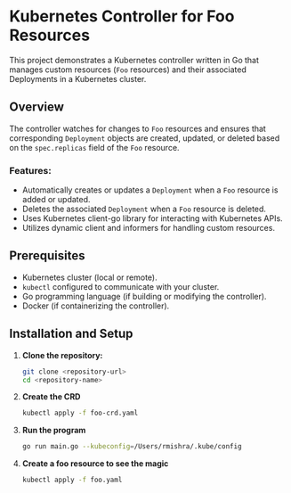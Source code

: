 # Kubernetes Controller for Foo Resources

This project demonstrates a Kubernetes controller written in Go that manages custom resources (`Foo` resources) and their associated Deployments in a Kubernetes cluster.

## Overview

The controller watches for changes to `Foo` resources and ensures that corresponding `Deployment` objects are created, updated, or deleted based on the `spec.replicas` field of the `Foo` resource.

### Features:

- Automatically creates or updates a `Deployment` when a `Foo` resource is added or updated.
- Deletes the associated `Deployment` when a `Foo` resource is deleted.
- Uses Kubernetes client-go library for interacting with Kubernetes APIs.
- Utilizes dynamic client and informers for handling custom resources.

## Prerequisites

- Kubernetes cluster (local or remote).
- `kubectl` configured to communicate with your cluster.
- Go programming language (if building or modifying the controller).
- Docker (if containerizing the controller).

## Installation and Setup

1. **Clone the repository:**

   ```bash
   git clone <repository-url>
   cd <repository-name>

2. **Create the CRD**

    ```bash
    kubectl apply -f foo-crd.yaml

3. **Run the program**

    ```bash
    go run main.go --kubeconfig=/Users/rmishra/.kube/config

4. **Create a foo resource to see the magic**

    ```bash
    kubectl apply -f foo.yaml
